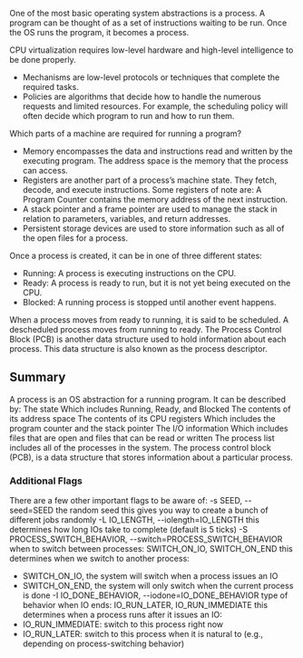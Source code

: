 One of the most basic operating system abstractions is a process.
A program can be thought of as a set of instructions waiting to be run. Once the OS runs the program, it becomes a process.

CPU virtualization requires low-level hardware and high-level intelligence to be done properly.
- Mechanisms are low-level protocols or techniques that complete the required tasks.
- Policies are algorithms that decide how to handle the numerous requests and limited resources.
For example, the scheduling policy will often decide which program to run and how to run them.

Which parts of a machine are required for running a program?

- Memory encompasses the data and instructions read and written by the executing program. The address space is the memory that the process can access.
- Registers are another part of a process’s machine state. They fetch, decode, and execute instructions.
Some registers of note are:
A Program Counter contains the memory address of the next instruction.
- A stack pointer and a frame pointer are used to manage the stack in relation to parameters, variables, and return addresses.
- Persistent storage devices are used to store information such as all of the open files for a process.

Once a process is created, it can be in one of three different states:
- Running: A process is executing instructions on the CPU.
- Ready: A process is ready to run, but it is not yet being executed on the CPU.
- Blocked: A running process is stopped until another event happens.

When a process moves from ready to running, it is said to be scheduled. A descheduled process moves from running to ready.
The Process Control Block (PCB) is another data structure used to hold information about each process.
This data structure is also known as the process descriptor.

## Summary
A process is an OS abstraction for a running program. It can be described by:
The state
Which includes Running, Ready, and Blocked
The contents of its address space
The contents of its CPU registers
Which includes the program counter and the stack pointer
The I/O information
Which includes files that are open and files that can be read or written
The process list includes all of the processes in the system.
The process control block (PCB), is a data structure that stores information about a particular process.

### Additional Flags
There are a few other important flags to be aware of:
-s SEED, --seed=SEED the random seed
this gives you way to create a bunch of different jobs
randomly
-L IO_LENGTH, --iolength=IO_LENGTH
this determines how long IOs take to complete (default is 5
ticks)
-S PROCESS_SWITCH_BEHAVIOR, --switch=PROCESS_SWITCH_BEHAVIOR
when to switch between processes:
SWITCH_ON_IO, SWITCH_ON_END
this determines when we switch to another process:
- SWITCH_ON_IO, the system will switch when a process issues
an IO
- SWITCH_ON_END, the system will only switch when the
current process is done
-I IO_DONE_BEHAVIOR, --iodone=IO_DONE_BEHAVIOR
type of behavior when IO ends:
IO_RUN_LATER, IO_RUN_IMMEDIATE
this determines when a process runs after it issues an IO:
- IO_RUN_IMMEDIATE: switch to this process right now
- IO_RUN_LATER: switch to this process when it is natural to
(e.g., depending on process-switching behavior)
